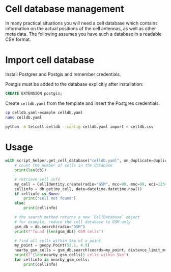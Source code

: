 Cell database management
========================

In many practical situations you will need a cell database which contains
information on the actual positions of the cell antennas, as well as other
meta data. The following assumes you have such a database in a readable CSV
format.

# Import cell database

Install Postgres and Postgis and remember credentials.

Postgis must be added to the database explicitly after installation:

```sql
CREATE EXTENSION postgis;
```

Create `celldb.yaml` from the template and insert the Postgres credentials.

```sh
cp celldb.yaml-example celldb.yaml
nano celldb.yaml
```

```sh
python -m telcell.celldb --config celldb.yaml import < celldb.csv
```

# Usage

```py
with script_helper.get_cell_database("celldb.yaml", on_duplicate=duplicate_policy.take_first) as db:
    # count the number of cells in the database
    print(len(db))

    # retrieve cell info
    my_cell = CellIdentity.create(radio="GSM", mcc=99, mnc=99, eci=123456)
    cellinfo = db.get(my_cell, date=datetime.datetime.now())
    if cellinfo is None:
        print("cell not found")
    else:
        print(cellinfo)

    # the search method returns a new `CellDatabase` object
    # for example, reduce the cell database to GSM only
    gsm_db = db.search(radio="GSM")
    print(f"found {len(gsm_db)} GSM cells")

    # find all cells within 5km of a point
    my_point = geopy.Point(52.1, 4.9)
    nearby_gsm_cells = gsm_db.search(coords=my_point, distance_limit_m=5000)
    print(f"{len(nearby_gsm_cells)} cells within 5km")
    for cellinfo in nearby_gsm_cells:
        print(cellinfo)
```
